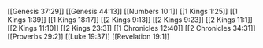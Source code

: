 [[Genesis 37:29]]
[[Genesis 44:13]]
[[Numbers 10:1]]
[[1 Kings 1:25]]
[[1 Kings 1:39]]
[[1 Kings 18:17]]
[[2 Kings 9:13]]
[[2 Kings 9:23]]
[[2 Kings 11:1]]
[[2 Kings 11:10]]
[[2 Kings 23:3]]
[[1 Chronicles 12:40]]
[[2 Chronicles 34:31]]
[[Proverbs 29:2]]
[[Luke 19:37]]
[[Revelation 19:1]]
